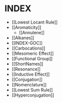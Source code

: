 # INDEX
- [[Lowest Locant Rule]]
- [[Aromaticity]]
   - [[Annulene]]
- [[Alkanes]]
- [[INDEX-GOC]]
- [[Carbocations]]
- [[Mesomeric Effect]]
- [[Functional Group]]
- [[ShortNames]]
- [[Resonance]]
- [[Inductive Effect]]
- [[Conjugation]]
- [[Nomenclature]]
- [[Lowest Sum Rule]]
- [[Hyperconjugation]]
